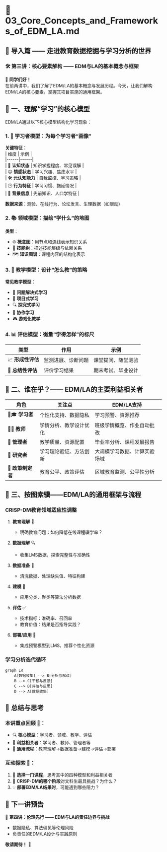 # 🧩 **03_Core_Concepts_and_Frameworks_of_EDM_LA.md**  
## 🌟 **导入篇 —— 走进教育数据挖掘与学习分析的世界**  
### 🛠️ **第三讲：核心要素解构 —— EDM与LA的基本概念与框架**  

👋 **同学们好！**  
在前两讲中，我们了解了EDM/LA的基本概念与发展历程。今天，让我们解构EDM/LA的核心要素，掌握其项目实施的通用框架。  


## 🧠 **一、理解“学习”的核心模型**  
EDM/LA通过以下核心模型结构化学习现象：  


### **1. 👤 **学习者模型**：为每个学习者“画像”**  
**关键特征**：  
| 维度 | 示例 |  
|------|------|  
| 🧠 **认知状态** | 知识掌握程度、常见误解 |  
| 😊 **情感状态** | 学习兴趣、焦虑水平 |  
| 🛠️ **元认知能力** | 自我监控、学习策略 |  
| 🕒 **行为特征** | 学习习惯、拖延情况 |  
| 👥 **背景信息** | 先前知识、人口学特征 |  

**数据来源**：测验、在线行为、论坛发言、生理数据（如眼动）  


### **2. 📚 **领域模型**：描绘“学什么”的地图**  
**类型**：  
- 🌐 **概念图**：用节点和连线表示知识关系  
- 🌳 **技能树**：描述技能层级与依赖关系  
- 🗺️ **知识图谱**：课程内容的结构化表示  


### **3. 🏫 **教学模型**：设计“怎么教”的策略**  
**常见教学模型**：  
- 🎯 **问题解决式学习**  
- 🚀 **项目式学习**  
- 🔍 **探究式学习**  
- 👥 **协作学习**  
- 🎮 **游戏化教学**  


### **4. 📊 **评估模型**：衡量“学得怎样”的标尺**  
| 类型 | 作用 | 示例 |  
|------|------|------|  
| 📈 **形成性评估** | 监测进展、诊断问题 | 课堂提问、随堂测验 |  
| 📝 **总结性评估** | 评价学习结果 | 期末考试、毕业设计 |  


## 👥 **二、谁在乎？—— EDM/LA的主要利益相关者**  
| 角色 | 关注点 | EDM/LA支持 |  
|------|--------|------------|  
| 👨🎓 **学习者** | 个性化支持、数据隐私 | 学习预警、资源推荐 |  
| 👩🏫 **教师** | 学情分析、教学设计优化 | 班级学情概览、作业自动批改 |  
| 🏫 **管理者** | 教学质量、资源配置 | 毕业率分析、课程发展报告 |  
| 🔬 **研究者** | 学习理论验证、方法创新 | 大规模学习数据、计算实验场域 |  
| 📜 **政策制定者** | 教育公平、政策评估 | 区域教育监测、公平性分析 |  


## 🚧 **三、按图索骥——EDM/LA的通用框架与流程**  
### **CRISP-DM教育领域适应性调整**  
1. **教育理解** 🎯  
   - 明确教育问题：如何降低在线课程辍学率？  

2. **数据理解** 🔍  
   - 收集LMS数据，探索完整性与准确性  

3. **数据准备** 🧹  
   - 清洗数据、处理缺失值、特征构建  

4. **建模** 🤖  
   - 应用分类、聚类等算法分析数据  

5. **评估** ✅  
   - 技术指标：准确率、召回率  
   - 教育价值：结果是否指导实践？  

6. **部署/应用** 🚀  
   - 集成预警模型到LMS，推荐个性化资源  


### **学习分析迭代循环**  
```mermaid
graph LR
    A[数据收集] --> B[分析与解读]
    B --> C[干预与反馈]
    C --> D[评估与反思]
    D --> A[数据收集]
```


## 📌 **总结与思考**  
### **本讲重点回顾** 🌟：  
- 🔍 **核心模型**：学习者、领域、教学、评估  
- 👥 **利益相关者**：学习者、教师、管理者等  
- 🚧 **通用流程**：教育理解→数据准备→建模→评估→部署  

### **互动探索** 💬：  
1. 🤔 **选择一门课程**，思考其中的四种模型和利益相关者  
2. 🌟 **CRISP-DM的哪个阶段**对文科生最具挑战？为什么？  
3. 💡 **部署EDM/LA结果时**，可能遇到哪些阻力？  


## 🚀 **下一讲预告**  
📜 **第四讲：伦理先行 —— EDM与LA的责任边界与挑战**  
- 数据隐私、算法偏见等伦理风险  
- 负责任的EDM/LA设计与实践原则  

**敬请期待！** 🎉

